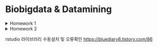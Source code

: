 # Biobigdata & Datamining




<details>
<summary>Homework 1</summary>
<div markdown="1">

영문텍스트 단어 빈도수 출력

![top10_barplot](https://user-images.githubusercontent.com/77844152/133088943-cd2f35a2-3172-4d42-95b7-05c86fd2e6ef.png)

오바마 연설문 읽어온 후 ->특수문자 제거하는 전처리, 띄어쓰기 단어로 읽어오기

빈도수 표시후에 barplot 그림

</div>
</details>

<details>
<summary>Homework 2</summary>
<div markdown="1">
  
UCI 데이터셋을(https://archive.ics.uci.edu/ml/datasets/Heart+Disease) 이요해 여러가지 feature들로 병이 존재하는지(1) 존재하지 않는지(0) 유무를 판단.
  
UCI_heart_disease.csv
 

이때 random forest 모델로 범주형 변수 예측
[코드링크](https://github.com/guen-a-park/EWHA-Codes/blob/main/Biobigdata%20%26%20Datamining/ensemble_code/randomforest.R)

</div>
</details>

rstudio 라이브러리 수동설치 및 오류확인
https://bluediary8.tistory.com/86

